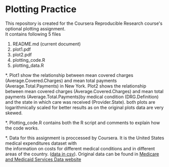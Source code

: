 # Plotting Practice

This repository is created for the Coursera Reproducible Research course's optional plotting assignment.  
It contains following 5 files
1. README.md (current document)
1. plot1.pdf 
2. plot2.pdf 
3. plotting_code.R 
4. plotting_data.R

*. Plot1 show the relationship between mean covered charges (Average.Covered.Charges) and mean total payments (Average.Total.Payments) in New York. Plot2 shows the relationship between mean covered charges (Average.Covered.Charges) and mean total payments (Average.Total.Payments)by medical condition (DRG.Definition) and the state in which care was received (Provider.State). both plots are logarithmically scaled for better results as on the original plots data are very skewed. 

*. Plotting_code.R contains both the R script and comments to explain how the code works.

*. Data for this assignment is proccessed by Coursera. It is the United States medical expenditures dataset with  
the information on costs for different medical conditions and in different areas of the country. ([data in csv](https://d18ky98rnyall9.cloudfront.net/_e143dff6e844c7af8da2a4e71d7c054d_payments.csv?Expires=1496275200&Signature=SN3Rp6y51WrOSi7~1fe6tDslRxcp~CKnfZMOpfRtqC5Kz~0vXD40vs6gec8oPWalj8je7pH0zoWIv9B8zCrNgSoRSRazlwzbZv5Hil-fHqXmkB8FkkoYSXMz8-mS-aYtNjCkvmdfrna28pTCpnmgY8hiUZ8N~NYYy9QmuH7F7fs_&Key-Pair-Id=APKAJLTNE6QMUY6HBC5A)). Original data can be found in [Medicare and Medicaid Services Data website](https://data.cms.gov/Medicare/Inpatient-Prospective-Payment-System-IPPS-Provider/97k6-zzx3)


